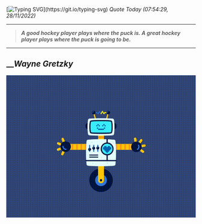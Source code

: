 [![Typing SVG](https://readme-typing-svg.herokuapp.com?font=Press+Start+2P&color=C2F784&size=35&width=900&height=100&lines=Hello+World%2C+I'm+Hung+!)](https://git.io/typing-svg) 
_Quote Today (07:54:29, 28/11/2022)_
___
>**_A good hockey player plays where the puck is. A great hockey player plays where the puck is going to be._**
___

## __**_Wayne Gretzky_**

![RobotDance](src/assets/images/robot-dancing-dribble.gif?style=center)
